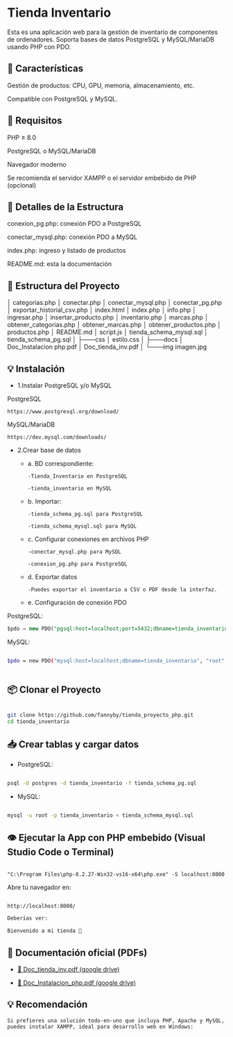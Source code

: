 # Tienda Inventario 

Esta es una aplicación web para la gestión de inventario de componentes de ordenadores.
Soporta bases de datos PostgreSQL y MySQL/MariaDB usando PHP con PDO.

## 🚀 Características

Gestión de productos: CPU, GPU, memoria, almacenamiento, etc.

Compatible con PostgreSQL y MySQL.

## 📂 Requisitos

PHP ≥ 8.0

PostgreSQL o MySQL/MariaDB

Navegador moderno

Se recomienda el servidor XAMPP o el servidor embebido de PHP (opcional)

## 📂 Detalles de la Estructura

conexion_pg.php: conexión PDO a PostgreSQL

conectar_mysql.php: conexión PDO a MySQL

index.php: ingreso y listado de productos

README.md: esta la documentación

## 📗 Estructura del Proyecto

│   categorias.php
│   conectar.php
│   conectar_mysql.php
│   conectar_pg.php
│   exportar_historial_csv.php
│   index.html
│   index.php
│   info.php
│   ingresar.php
│   insertar_producto.php
│   inventario.php
│   marcas.php
│   obtener_categorias.php
│   obtener_marcas.php
│   obtener_productos.php
│   productos.php
│   README.md
│   script.js
│   tienda_schema_mysql.sql
│   tienda_schema_pg.sql
│
├───css
│       estilo.css
│
├───docs
│       Doc_Instalacion php.pdf
│       Doc_tienda_inv.pdf
│
└───img
        imagen.jpg


## 💡 Instalación

- 1.Instalar PostgreSQL y/o MySQL

PostgreSQL
```
https://www.postgresql.org/download/
```

MySQL/MariaDB
```
https://dev.mysql.com/downloads/ 
```
- 2.Crear base de datos 

  - a. BD correspondiente:

        -Tienda_Inventario en PostgreSQL

        -tienda_inventario en MySQL

  - b. Importar:

        -tienda_schema_pg.sql para PostgreSQL

        -tienda_schema_mysql.sql para MySQL

  - c. Configurar conexiones en archivos PHP

        -conectar_mysql.php para MySQL

        -conexion_pg.php para PostgreSQL

  - d. Exportar datos

        -Puedes exportar el inventario a CSV o PDF desde la interfaz.

  - e. Configuración de conexión PDO

PostgreSQL:
```SQL
$pdo = new PDO("pgsql:host=localhost;port=5432;dbname=tienda_inventario", "postgres", "");
```
MySQL:
```bash 

$pdo = new PDO("mysql:host=localhost;dbname=tienda_inventario", "root", "", )
    
```


## 📦 Clonar el Proyecto
``` bash

git clone https://github.com/fannyby/tienda_proyecto_php.git
cd tienda_inventario

```


## 📥 Crear tablas y cargar datos

- PostgreSQL:
```bash

psql -U postgres -d tienda_inventario -f tienda_schema_pg.sql
```

- MySQL:
```bash

mysql -u root -p tienda_inventario < tienda_schema_mysql.sql
```


## 👁️ Ejecutar la App con PHP embebido (Visual Studio Code o Terminal)
```

"C:\Program Files\php-8.2.27-Win32-vs16-x64\php.exe" -S localhost:8000
```


Abre tu navegador en:
```bash

http://localhost:8000/
```



```bash
Deberías ver:

Bienvenido a mi tienda 🛒

```

## 📘 Documentación oficial (PDFs)

- [📄 Doc_tienda_inv.pdf (google drive)](https://drive.google.com/file/d/10bRKnITYtmFE_JQ93dp55zXnic465gdR/view?usp=sharing)

- [📄 Doc_Instalacion_php.pdf (google drive)](https://drive.google.com/file/d/1MUINRh9yIL-A628PvYerNn_LCO9nFhIr/view?usp=sharing)


## 💡 Recomendación
```
Si prefieres una solución todo-en-uno que incluya PHP, Apache y MySQL, puedes instalar XAMPP, ideal para desarrollo web en Windows:





